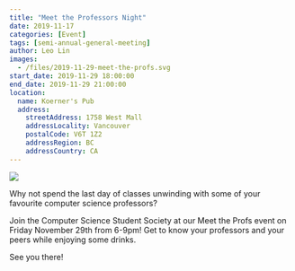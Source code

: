 ```yaml
---
title: "Meet the Professors Night"
date: 2019-11-17
categories: [Event]
tags: [semi-annual-general-meeting]
author: Leo Lin
images:
  - /files/2019-11-29-meet-the-profs.svg
start_date: 2019-11-29 18:00:00
end_date: 2019-11-29 21:00:00
location:
  name: Koerner's Pub
  address:
    streetAddress: 1758 West Mall
    addressLocality: Vancouver
    postalCode: V6T 1Z2
    addressRegion: BC
    addressCountry: CA
---
```


![](/files/2019-11-29-meet-the-profs.svg)


Why not spend the last day of classes unwinding with some of your favourite computer science professors?

Join the Computer Science Student Society at our Meet the Profs event on Friday November 29th from 6-9pm! Get to know your professors and your peers while enjoying some drinks.

 See you there!
